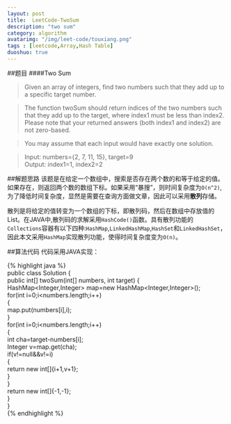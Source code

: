 ```yaml
---
layout: post
title:  LeetCode-TwoSum
description: "two sum"
category: algorithm
avatarimg: "/img/leet-code/touxiang.png"
tags : [leetcode,Array,Hash Table]
duoshuo: true
---
```

##题目
####Two Sum
	
>	Given an array of integers, find two numbers such that they add up to a specific target number.

>	The function twoSum should return indices of the two numbers such that they add up to the target, where index1 must be less than index2.
>	Please note that your returned answers (both index1 and index2) are not zero-based.

>	You may assume that each input would have exactly one solution.

>	Input: numbers={2, 7, 11, 15}, target=9  
>	Output: index1=1, index2=2

<!-- more -->

##解题思路
该题是在给定一个数组中，搜索是否存在两个数的和等于给定的值。如果存在，则返回两个数的数组下标。如果采用“暴搜”，则时间复杂度为`O(n^2)`,为了降低时间复杂度，显然是需要在查询方面做文章，因此可以采用**散列**存储。  

散列是将给定的值转变为一个数组的下标，即散列码，然后在数组中存放值的List。在JAVA中,散列码的求解采用`HashCode()`函数。具有散列功能的`Collections`容器有以下四种:`HashMap`,`LinkedHashMap`,`HashSet`和`LinkedHashSet`，因此本文采用`HashMap`实现散列功能，使得时间复杂度变为`O(n)`。

##算法代码
代码采用JAVA实现：

{% highlight java  %}   
public class Solution {  
    public int[] twoSum(int[] numbers, int target) {  
   		HashMap<Integer,Integer> map=new HashMap<Integer,Integer>();  
        for(int i=0;i<numbers.length;i++)   
        {  
            map.put(numbers[i],i);  
        }  
        for(int i=0;i<numbers.length;i++)  
        {  
            int cha=target-numbers[i];  
            Integer v=map.get(cha);  
            if(v!=null&&v!=i)  
            {  
               return new int[]{i+1,v+1};   
            }  
        }  
        return new int[]{-1,-1};   
    }  
}  
{% endhighlight %}

